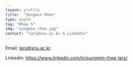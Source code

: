 ```yaml
---
layout: profile
title:  "Sungmin Rhee"
type: msphd
tag: "Rhee S"
img: "sungmin_rhee.jpg"
contact: "lars@snu.ac.kr & Linkedin"
---
```

Email: lars@snu.ac.kr

Linkedin: https://www.linkedin.com/in/sungmin-rhee-lars/
